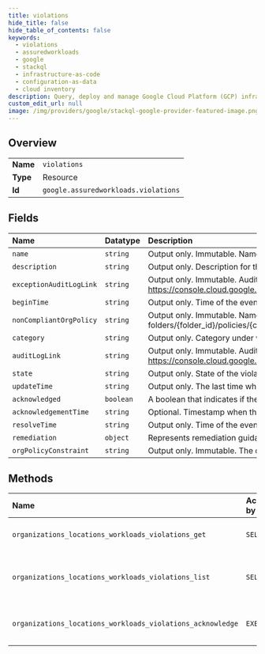 ```yaml
---
title: violations
hide_title: false
hide_table_of_contents: false
keywords:
  - violations
  - assuredworkloads
  - google    
  - stackql
  - infrastructure-as-code
  - configuration-as-data
  - cloud inventory
description: Query, deploy and manage Google Cloud Platform (GCP) infrastructure and resources using SQL
custom_edit_url: null
image: /img/providers/google/stackql-google-provider-featured-image.png
---
```

  
    

## Overview
<table><tbody>
<tr><td><b>Name</b></td><td><code>violations</code></td></tr>
<tr><td><b>Type</b></td><td>Resource</td></tr>
<tr><td><b>Id</b></td><td><code>google.assuredworkloads.violations</code></td></tr>
</tbody></table>

## Fields
| Name | Datatype | Description |
|:-----|:---------|:------------|
| `name` | `string` | Output only. Immutable. Name of the Violation. Format: organizations/&#123;organization&#125;/locations/&#123;location&#125;/workloads/&#123;workload_id&#125;/violations/&#123;violations_id&#125; |
| `description` | `string` | Output only. Description for the Violation. e.g. OrgPolicy gcp.resourceLocations has non compliant value. |
| `exceptionAuditLogLink` | `string` | Output only. Immutable. Audit Log link to find business justification provided for violation exception. Format: https://console.cloud.google.com/logs/query;query=&#123;logName&#125;&#123;protoPayload.resourceName&#125;&#123;protoPayload.methodName&#125;&#123;timeRange&#125;&#123;organization&#125; |
| `beginTime` | `string` | Output only. Time of the event which triggered the Violation. |
| `nonCompliantOrgPolicy` | `string` | Output only. Immutable. Name of the OrgPolicy which was modified with non-compliant change and resulted this violation. Format: projects/&#123;project_number&#125;/policies/&#123;constraint_name&#125; folders/&#123;folder_id&#125;/policies/&#123;constraint_name&#125; organizations/&#123;organization_id&#125;/policies/&#123;constraint_name&#125; |
| `category` | `string` | Output only. Category under which this violation is mapped. e.g. Location, Service Usage, Access, Encryption, etc. |
| `auditLogLink` | `string` | Output only. Immutable. Audit Log Link for violated resource Format: https://console.cloud.google.com/logs/query;query=&#123;logName&#125;&#123;protoPayload.resourceName&#125;&#123;timeRange&#125;&#123;folder&#125; |
| `state` | `string` | Output only. State of the violation |
| `updateTime` | `string` | Output only. The last time when the Violation record was updated. |
| `acknowledged` | `boolean` | A boolean that indicates if the violation is acknowledged |
| `acknowledgementTime` | `string` | Optional. Timestamp when this violation was acknowledged last. This will be absent when acknowledged field is marked as false. |
| `resolveTime` | `string` | Output only. Time of the event which fixed the Violation. If the violation is ACTIVE this will be empty. |
| `remediation` | `object` | Represents remediation guidance to resolve compliance violation for AssuredWorkload |
| `orgPolicyConstraint` | `string` | Output only. Immutable. The org-policy-constraint that was incorrectly changed, which resulted in this violation. |
## Methods
| Name | Accessible by | Required Params | Description |
|:-----|:--------------|:----------------|:------------|
| `organizations_locations_workloads_violations_get` | `SELECT` | `locationsId, organizationsId, violationsId, workloadsId` | Retrieves Assured Workload Violation based on ID. |
| `organizations_locations_workloads_violations_list` | `SELECT` | `locationsId, organizationsId, workloadsId` | Lists the Violations in the AssuredWorkload Environment. Callers may also choose to read across multiple Workloads as per [AIP-159](https://google.aip.dev/159) by using '-' (the hyphen or dash character) as a wildcard character instead of workload-id in the parent. Format `organizations/&#123;org_id&#125;/locations/&#123;location&#125;/workloads/-` |
| `organizations_locations_workloads_violations_acknowledge` | `EXEC` | `locationsId, organizationsId, violationsId, workloadsId` | Acknowledges an existing violation. By acknowledging a violation, users acknowledge the existence of a compliance violation in their workload and decide to ignore it due to a valid business justification. Acknowledgement is a permanent operation and it cannot be reverted. |
